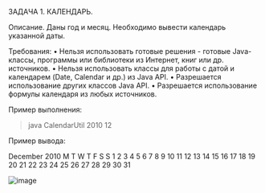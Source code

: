 ЗАДАЧА 1. КАЛЕНДАРЬ.

Описание. Даны год и месяц. Необходимо вывести календарь указанной даты. 

Требования: 
•	Нельзя использовать готовые решения - готовые Java-классы, программы или библиотеки из Интернет, книг или др. источников. 
•	Нельзя использовать классы для работы с датой и календарем (Date, Calendar и 
др.) из Java API. 
•	Разрешается использование других классов Java API. 
•	Разрешается использование формулы календаря из любых источников. 

Пример выполнения: 

> java CalendarUtil 2010 12

Пример вывода:

December 2010
 M  T  W  T  F  S  S
       1  2  3  4  5
 6  7  8  9 10 11 12
13 14 15 16 17 18 19
20 21 22 23 24 25 26
27 28 29 30 31

![image](https://github.com/arsproger/CalendarUtilInfoSystems/assets/114353338/9def91d8-44a0-464c-8a65-005a6f0f398f)
